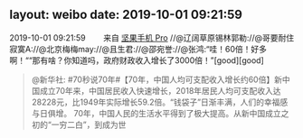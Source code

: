 layout: weibo
date: 2019-10-01 09:21:59
---
<meta name="referrer" content="no-referrer" />

2019-10-01 09:21:59  &nbsp;&nbsp;&nbsp;&nbsp;&nbsp;&nbsp; 来自 <a href="http://app.weibo.com/t/feed/Z4AgP" rel="nofollow">坚果手机 Pro</a>
//@辽阔草原锡林郭勒://@哥要耐住寂寞A://@北京梅梅may://@且生君://@邵宛誉://@张鸿:“哇！60倍！好多啊！““那有啥？你知道吗，政府财政收入增长了3000倍！”[good][good]
>  @新华社: #70秒说70年#【70年，中国人均可支配收入增长约60倍】新中国成立70年来，中国居民收入快速增长，2018年居民人均可支配收入达28228元，比1949年实际增长59.2倍。“钱袋子”日渐丰满，人们的幸福感与日俱增。
       70年，中国人民的生活水平得到了极大提高。从新中国成立之初的“一穷二白”，到成为世 ​​​
